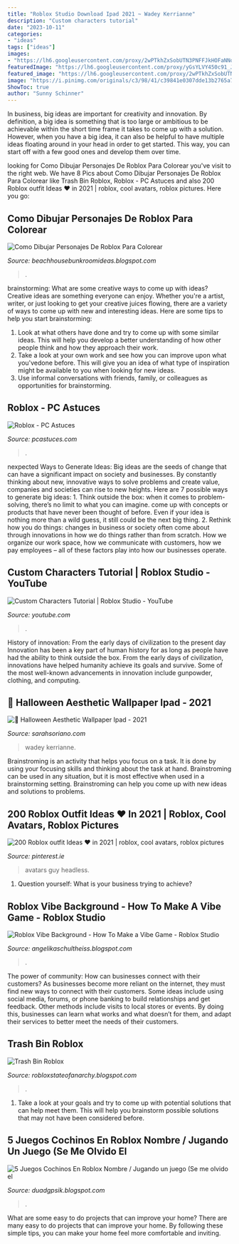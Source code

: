 ```yaml
---
title: "Roblox Studio Download Ipad 2021 ~ Wadey Kerrianne"
description: "Custom characters tutorial"
date: "2023-10-11"
categories:
- "ideas"
tags: ["ideas"]
images:
- "https://lh6.googleusercontent.com/proxy/2wPTkhZxSobUTN3PNFFJkHOFaNNqFRzKEf5-nJpOJhjqcRr3sv8M9K4QbLhxsq7Ts-MpK0Vo5CHhmiVyejNvfLOuD4WFmgfLhz8n3lSZjiNTwwUFoaMhXZXT1kQ3F5wKovVIjOxECiBzzw=w1200-h630-p-k-no-nu"
featuredImage: "https://lh6.googleusercontent.com/proxy/yGsYLVY450c91_J5rrxh_ptHudfFx0kF96Z38of3t4A-Hg_QSf8EBsEYIa8HMC5AtQL572aCl-RJWKFjYL90OluzsZpaEQL0=w1200-h630-pd"
featured_image: "https://lh6.googleusercontent.com/proxy/2wPTkhZxSobUTN3PNFFJkHOFaNNqFRzKEf5-nJpOJhjqcRr3sv8M9K4QbLhxsq7Ts-MpK0Vo5CHhmiVyejNvfLOuD4WFmgfLhz8n3lSZjiNTwwUFoaMhXZXT1kQ3F5wKovVIjOxECiBzzw=w1200-h630-p-k-no-nu"
image: "https://i.pinimg.com/originals/c3/98/41/c39841e0307dde13b2765a703e6795e1.jpg"
ShowToc: true
author: "Sunny Schinner"
---
```



In business, big ideas are important for creativity and innovation. By definition, a big idea is something that is too large or ambitious to be achievable within the short time frame it takes to come up with a solution. However, when you have a big idea, it can also be helpful to have multiple ideas floating around in your head in order to get started. This way, you can start off with a few good ones and develop them over time.

	

		
looking for Como Dibujar Personajes De Roblox Para Colorear you've visit to the right web. We have 8 Pics about Como Dibujar Personajes De Roblox Para Colorear like Trash Bin Roblox, Roblox - PC Astuces and also 200 Roblox outfit Ideas ♥ in 2021 | roblox, cool avatars, roblox pictures. Here you go:
		
    
## Como Dibujar Personajes De Roblox Para Colorear

<img loading=lazy src="https://lh6.googleusercontent.com/proxy/yGsYLVY450c91_J5rrxh_ptHudfFx0kF96Z38of3t4A-Hg_QSf8EBsEYIa8HMC5AtQL572aCl-RJWKFjYL90OluzsZpaEQL0=w1200-h630-pd" onerror="this.onerror=null;this.src='https://tse2.mm.bing.net/th?id=OIP.PlAxG_WxSYLRuYBaxiTprAHaD4&amp;pid=15.1';" alt="Como Dibujar Personajes De Roblox Para Colorear">

_Source: beachhousebunkroomideas.blogspot.com_

>. 

	

brainstorming: What are some creative ways to come up with ideas?
Creative ideas are something everyone can enjoy. Whether you're a artist, writer, or just looking to get your creative juices flowing, there are a variety of ways to come up with new and interesting ideas. Here are some tips to help you start brainstorming: 
1. Look at what others have done and try to come up with some similar ideas. This will help you develop a better understanding of how other people think and how they approach their work. 
2. Take a look at your own work and see how you can improve upon what you'vedone before. This will give you an idea of what type of inspiration might be available to you when looking for new ideas. 
3. Use informal conversations with friends, family, or colleagues as opportunities for brainstorming.

    
## Roblox - PC Astuces

<img loading=lazy src="https://images.pcastuces.com/apps/zoom/roblox.png" onerror="this.onerror=null;this.src='https://tse2.mm.bing.net/th?id=OIP.v83rkxngyKj7X84GIJHrmgHaEK&amp;pid=15.1';" alt="Roblox - PC Astuces">

_Source: pcastuces.com_

>. 

	

nexpected Ways to Generate Ideas:
Big ideas are the seeds of change that can have a significant impact on society and businesses. By constantly thinking about new, innovative ways to solve problems and create value, companies and societies can rise to new heights. Here are 7 possible ways to generate big ideas: 1. Think outside the box: when it comes to problem-solving, there’s no limit to what you can imagine. come up with concepts or products that have never been thought of before. Even if your idea is nothing more than a wild guess, it still could be the next big thing. 2. Rethink how you do things: changes in business or society often come about through innovations in how we do things rather than from scratch. How we organize our work space, how we communicate with customers, how we pay employees – all of these factors play into how our businesses operate.

    
## Custom Characters Tutorial | Roblox Studio - YouTube

<img loading=lazy src="https://i.ytimg.com/vi/RM2CVBWy-Xk/maxresdefault.jpg" onerror="this.onerror=null;this.src='https://tse4.mm.bing.net/th?id=OIP.AjgmcGOJaV0y-J0qCHqPAAHaEK&amp;pid=15.1';" alt="Custom Characters Tutorial | Roblox Studio - YouTube">

_Source: youtube.com_

>. 

	

History of innovation: From the early days of civilization to the present day
Innovation has been a key part of human history for as long as people have had the ability to think outside the box. From the early days of civilization, innovations have helped humanity achieve its goals and survive. Some of the most well-known advancements in innovation include gunpowder, clothing, and computing.

    
## 🖤 Halloween Aesthetic Wallpaper Ipad - 2021

<img loading=lazy src="https://i.pinimg.com/originals/c3/98/41/c39841e0307dde13b2765a703e6795e1.jpg" onerror="this.onerror=null;this.src='https://tse1.mm.bing.net/th?id=OIP.fT1g8XN8ZpDom1n0iCuQ3AHaNJ&amp;pid=15.1';" alt="🖤 Halloween Aesthetic Wallpaper Ipad - 2021">

_Source: sarahsoriano.com_

>wadey kerrianne. 

	

Brainstroming is an activity that helps you focus on a task. It is done by using your focusing skills and thinking about the task at hand. Brainstroming can be used in any situation, but it is most effective when used in a brainstorming setting. Brainstroming can help you come up with new ideas and solutions to problems.

    
## 200 Roblox Outfit Ideas ♥ In 2021 | Roblox, Cool Avatars, Roblox Pictures

<img loading=lazy src="https://i.pinimg.com/236x/00/c9/ae/00c9ae33e1deee372f6991a4c89a99d1.jpg" onerror="this.onerror=null;this.src='https://tse3.mm.bing.net/th?id=OIP.HO_vMrxOrrIam7EuRqYU_gAAAA&amp;pid=15.1';" alt="200 Roblox outfit Ideas ♥ in 2021 | roblox, cool avatars, roblox pictures">

_Source: pinterest.ie_

>avatars guy headless. 

	

1. Question yourself: What is your business trying to achieve? 

    
## Roblox Vibe Background - How To Make A Vibe Game - Roblox Studio

<img loading=lazy src="https://lh6.googleusercontent.com/proxy/2wPTkhZxSobUTN3PNFFJkHOFaNNqFRzKEf5-nJpOJhjqcRr3sv8M9K4QbLhxsq7Ts-MpK0Vo5CHhmiVyejNvfLOuD4WFmgfLhz8n3lSZjiNTwwUFoaMhXZXT1kQ3F5wKovVIjOxECiBzzw=w1200-h630-p-k-no-nu" onerror="this.onerror=null;this.src='https://tse4.mm.bing.net/th?id=OIP.hexooOA2bSHnLCrqmprddAHaE2&amp;pid=15.1';" alt="Roblox Vibe Background - How To Make a Vibe Game - Roblox Studio">

_Source: angelikaschultheiss.blogspot.com_

>. 

	

The power of community: How can businesses connect with their customers?
As businesses become more reliant on the internet, they must find new ways to connect with their customers. Some ideas include using social media, forums, or phone banking to build relationships and get feedback. Other methods include visits to local stores or events. By doing this, businesses can learn what works and what doesn’t for them, and adapt their services to better meet the needs of their customers.

    
## Trash Bin Roblox

<img loading=lazy src="https://lh6.googleusercontent.com/proxy/Kgwb64jqC6OpBrevMwBlv4wRGGbW8MhpvErwqzXV-B53UGzrXl_J7bwKgoV-H3vyBn4GzF9EmSOzF_Kf_B0rodCsqrIz-gaQoHKl77554OsJzC10AUOgSuOKiQZ3gXqduRnevKmH2W1EOxwaDnTjcvjIkvGieB04w2wEdvN2nZD4J89EFnabjS2JTFhvY80u4xZM85UvITWRljZAM1EiPcRuh5zyL0qcCRmhFbCibLHhsV8=w1200-h630-p-k-no-nu" onerror="this.onerror=null;this.src='https://tse1.mm.bing.net/th?id=OIP.Y7pzEE5lmRPEhU8Lbd6MGAHaEq&amp;pid=15.1';" alt="Trash Bin Roblox">

_Source: robloxstateofanarchy.blogspot.com_

>. 

	

1. Take a look at your goals and try to come up with potential solutions that can help meet them. This will help you brainstorm possible solutions that may not have been considered before.

    
## 5 Juegos Cochinos En Roblox Nombre / Jugando Un Juego (Se Me Olvido El

<img loading=lazy src="https://lh5.googleusercontent.com/proxy/jHWjNND1WPEIyHEL__Ri4vG2fbarw4Ey6Hk4mhTO4-WcN-jcLE1yQDXKAZkEiJwA3Pzt7b1tFwI6dejXeWn3lekcVWlqwusr=w1200-h630-pd" onerror="this.onerror=null;this.src='https://tse4.mm.bing.net/th?id=OIP.Gopq7eHoSirQaWSmC4E_sQHaD4&amp;pid=15.1';" alt="5 Juegos Cochinos En Roblox Nombre / Jugando un juego (Se me olvido el">

_Source: duadgpsik.blogspot.com_

>. 

	

What are some easy to do projects that can improve your home?
There are many easy to do projects that can improve your home. By following these simple tips, you can make your home feel more comfortable and inviting.

